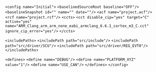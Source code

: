 `<config name="Initial">`
`<baselinedSourceRoot baseline="OFF"/>`
`<baselineSnapshot id="" name="" date=""/>`
`<acf name="project.acf"/>`
`<rcf name="project.rcf"/>`
`<ccts>`
 `<cct disable_cip="yes" target="C" active="yes" name="ARM_Clang_arm_arm_none_eabi_armclang_6.6.1_cortex_m3_C.cct" ignore_cip_error="yes"/>`
`</ccts>`
   
`<includePaths>`
 `<includePath path="src/include"/>`
 `<includePath path="src/driver/SCU"/>`
 `<includePath path="src/driver/REG_EVT0"/>`
`</includePaths>`  

`<defines>`
 `<define name="DEBUG"/>`
 `<define name="PLATFORM_XYZ" value="1"/>`
 `<define name="USE_CAN"/>`
`</defines>`
`</config>`